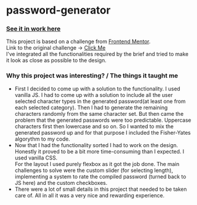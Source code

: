 # password-generator
### [See it in work here](https://vbalazs23.github.io/password-generator/)
This project is based on a challenge from [Frontend Mentor](https://www.frontendmentor.io/).<br> 
Link to the original challenge -> [Click Me](https://www.frontendmentor.io/challenges/password-generator-app-Mr8CLycqjh)<br>
I've integrated all the functionalities required by the brief and tried to make it look as close as possible to the design.
### Why this project was interesting? / The things it taught me
- First I decided to come up with a solution to the functionality. I used vanilla JS. I had to come up with a solution to include all the user selected character types in the generated password(at least one from each selected category). Then I had to generate the remaining characters randomly from the same character set. But then came the problem that the generated passwords were too predictable. Uppercase characters first then lowercase and so on. So I wanted to mix the generated password up and for that purpose I included the Fisher-Yates algorythm to my code.
- Now that I had the functionality sorted I had to work on the design. Honestly it proved to be a bit more time-consuming than I expected. I used vanilla CSS.<br>
For the layout I used purely flexbox as it got the job done. The main challenges to solve were the custom slider (for selecting length), implementing a system to rate the compiled password (turned back to JS here) and the custom checkboxes. 
- There were a lot of small details in this project that needed to be taken care of. All in all it was a very nice and rewarding experience. 
